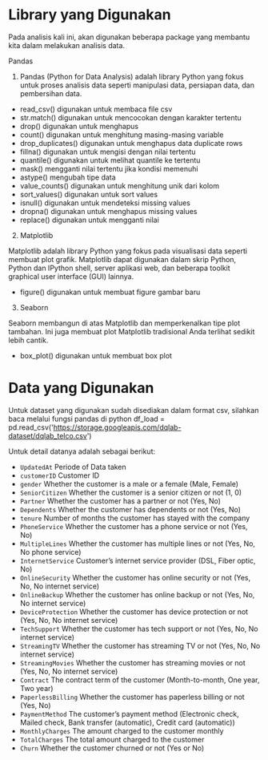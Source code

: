 # Library yang Digunakan

Pada analisis kali ini, akan digunakan beberapa package yang membantu kita dalam melakukan analisis data.

Pandas

1. Pandas (Python for Data Analysis) adalah library Python yang fokus untuk proses analisis data seperti manipulasi data, persiapan data, dan pembersihan data.

- read_csv() digunakan untuk membaca file csv
- str.match() digunakan untuk mencocokan dengan karakter tertentu
- drop() digunakan untuk menghapus
- count() digunakan untuk menghitung masing-masing variable
- drop_duplicates() digunakan untuk menghapus data duplicate rows
- fillna() digunakan untuk mengisi dengan nilai tertentu
- quantile() digunakan untuk melihat quantile ke tertentu
- mask() mengganti nilai tertentu jika kondisi memenuhi
- astype() mengubah tipe data
- value_counts() digunakan untuk menghitung unik dari kolom
- sort_values() digunakan untuk sort values
- isnull() digunakan untuk mendeteksi missing values
- dropna() digunakan untuk menghapus missing values
- replace() digunakan untuk mengganti nilai

2. Matplotlib

Matplotlib adalah library Python yang fokus pada visualisasi data seperti membuat plot grafik. Matplotlib dapat digunakan dalam skrip Python, Python dan IPython shell, server aplikasi web, dan beberapa toolkit graphical user interface (GUI) lainnya.

- figure() digunakan untuk membuat figure gambar baru

3. Seaborn

Seaborn membangun di atas Matplotlib dan memperkenalkan tipe plot tambahan. Ini juga membuat plot Matplotlib tradisional Anda terlihat sedikit lebih cantik.

- box_plot() digunakan untuk membuat box plot

# Data yang Digunakan
Untuk dataset yang digunakan sudah disediakan dalam format csv, silahkan baca melalui fungsi pandas di python df_load = pd.read_csv('https://storage.googleapis.com/dqlab-dataset/dqlab_telco.csv')

 
Untuk detail datanya adalah sebagai berikut:

- `UpdatedAt` Periode of Data taken
- `customerID` Customer ID
- `gender` Whether the customer is a male or a female (Male, Female)
- `SeniorCitizen` Whether the customer is a senior citizen or not (1, 0)
- `Partner` Whether the customer has a partner or not (Yes, No)
- `Dependents` Whether the customer has dependents or not (Yes, No)
- `tenure` Number of months the customer has stayed with the company
- `PhoneService` Whether the customer has a phone service or not (Yes, No)
- `MultipleLines` Whether the customer has multiple lines or not (Yes, No, No phone service)
- `InternetService` Customer’s internet service provider (DSL, Fiber optic, No)
- `OnlineSecurity` Whether the customer has online security or not (Yes, No, No internet service)
- `OnlineBackup` Whether the customer has online backup or not (Yes, No, No internet service)
- `DeviceProtection` Whether the customer has device protection or not (Yes, No, No internet service)
- `TechSupport` Whether the customer has tech support or not (Yes, No, No internet service)
- `StreamingTV` Whether the customer has streaming TV or not (Yes, No, No internet service)
- `StreamingMovies` Whether the customer has streaming movies or not (Yes, No, No internet service)
- `Contract` The contract term of the customer (Month-to-month, One year, Two year)
- `PaperlessBilling` Whether the customer has paperless billing or not (Yes, No)
- `PaymentMethod` The customer’s payment method (Electronic check, Mailed check, Bank transfer (automatic), Credit card (automatic))
- `MonthlyCharges` The amount charged to the customer monthly
- `TotalCharges` The total amount charged to the customer
- `Churn` Whether the customer churned or not (Yes or No)